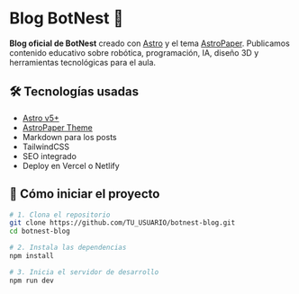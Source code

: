 # Blog BotNest 🚀

**Blog oficial de BotNest** creado con [Astro](https://astro.build) y el tema [AstroPaper](https://github.com/satnaing/astro-paper). Publicamos contenido educativo sobre robótica, programación, IA, diseño 3D y herramientas tecnológicas para el aula.

## 🛠 Tecnologías usadas

- [Astro v5+](https://docs.astro.build)
- [AstroPaper Theme](https://github.com/satnaing/astro-paper)
- Markdown para los posts
- TailwindCSS
- SEO integrado
- Deploy en Vercel o Netlify

## 🚀 Cómo iniciar el proyecto

```bash
# 1. Clona el repositorio
git clone https://github.com/TU_USUARIO/botnest-blog.git
cd botnest-blog

# 2. Instala las dependencias
npm install

# 3. Inicia el servidor de desarrollo
npm run dev
